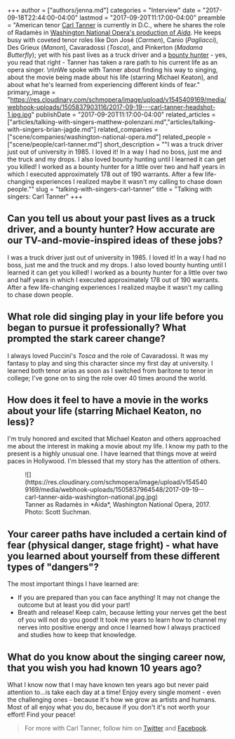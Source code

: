 +++
author = ["authors/jenna.md"]
categories = "Interview"
date = "2017-09-18T22:44:00-04:00"
lastmod = "2017-09-20T11:17:00-04:00"
preamble = "American tenor [Carl Tanner](/scene/people/carl-tanner/) is currently in D.C., where he shares the role of Radamès in [Washington National Opera's production of *Aida*](/tamara-wilson-gives-a-flawless-aida-at-wno/). He keeps busy with coveted tenor roles like Don José (*Carmen*), Canio (*Pagliacci*), Des Grieux (*Manon*), Cavaradossi (*Tosca*), and Pinkerton (*Madama Butterfly*); yet with his past lives as a truck driver and a [bounty hunter](http://www.telegraph.co.uk/men/the-filter/how-carl-tanner-went-from-bounty-hunter-to-world-class-operatic/) - yes, you read that right - Tanner has taken a rare path to his current life as an opera singer. \n\nWe spoke with Tanner about finding his way to singing, about the movie being made about his life (starring Michael Keaton), and about what he's learned from experiencing different kinds of fear."
primary_image = "https://res.cloudinary.com/schmopera/image/upload/v1545409169/media/webhook-uploads/1505837903116/2017-09-19---carl-tanner-headshot-1.jpg.jpg"
publishDate = "2017-09-20T11:17:00-04:00"
related_articles = ["articles/talking-with-singers-matthew-polenzani.md","articles/talking-with-singers-brian-jagde.md"]
related_companies = ["scene/companies/washington-national-opera.md"]
related_people = ["scene/people/carl-tanner.md"]
short_description = "&quot;I was a truck driver just out of university in 1985. I loved it! In a way I had no boss, just me and the truck and my drops. I also loved bounty hunting until I learned it can get you killed! I worked as a bounty hunter for a little over two and half years in which I executed approximately 178 out of 190 warrants. After a few life-changing experiences I realized maybe it wasn&#039;t my calling to chase down people.&quot;"
slug = "talking-with-singers-carl-tanner"
title = "Talking with singers: Carl Tanner"
+++

## Can you tell us about your past lives as a truck driver, and a bounty hunter? How accurate are our TV-and-movie-inspired ideas of these jobs?

I was a truck driver just out of university in 1985. I loved it! In a way I had no boss, just me and the truck and my drops. I also loved bounty hunting until I learned it can get you killed! I worked as a bounty hunter for a little over two and half years in which I executed approximately 178 out of 190 warrants. After a few life-changing experiences I realized maybe it wasn't my calling to chase down people.

## What role did singing play in your life before you began to pursue it professionally? What prompted the stark career change?

I always loved Puccini's *Tosca* and the role of Cavaradossi. It was my fantasy to play and sing this character since my first day at university. I learned both tenor arias as soon as I switched from baritone to tenor in college; I've gone on to sing the role over 40 times around the world.

## How does it feel to have a movie in the works about your life (starring Michael Keaton, no less)?

I'm truly honored and excited that Michael Keaton and others approached me about the interest in making a movie about my life. I know my path to the present is a highly unusual one. I have learned that things move at weird paces in Hollywood. I'm blessed that my story has the attention of others.

<figure data-type="image">
![](https://res.cloudinary.com/schmopera/image/upload/v1545409169/media/webhook-uploads/1505837964548/2017-09-19--carl-tanner-aida-washington-national.jpg.jpg)
<figcaption>Tanner as Radamès in *Aida*, Washington National Opera, 2017. Photo: Scott Suchman.</figcaption>
</figure>

##  Your career paths have included a certain kind of fear (physical danger, stage fright) - what have you learned about yourself from these different types of "dangers"?

The most important things I have learned are:    

- If you are prepared than you can face anything! It may not change the outcome but at least you did your part!
- Breath and release! Keep calm, because letting your nerves get the best of you will not do you good! It took me years to learn how to channel my nerves into positive energy and once I learned how I always practiced and studies how to keep that knowledge.

## What do you know about the singing career now, that you wish you had known 10 years ago?
    
What I know now that I may have known ten years ago but never paid attention to...is  take each day at a time! Enjoy every single moment - even the challenging ones - because it's how we grow as artists and humans. Most of all enjoy what you do, because if you don't it's not worth your effort! Find your peace!

>For more with Carl Tanner, follow him on [Twitter](https://twitter.com/TannertheTenor) and [Facebook](https://www.facebook.com/carltannermusic/).
